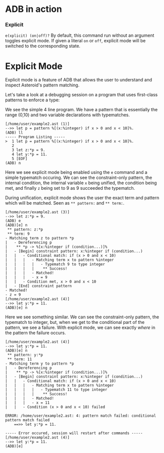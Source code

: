 # ADB in action
### Explicit
`e(xplicit) (on|off)?` By default, this command run without an argument toggles
explicit mode. If given a literal `on` or `off`, explicit mode will be switched
to the corresponding state.

# Explicit Mode
Explicit mode is a feature of ADB that allows the user to understand and inspect
Asteroid's pattern matching.

Let's take a look at a debugging session on a program that uses first-class 
patterns to enforce a type:

We see the simple 4 line program. We have a pattern that is essentially the
range (0,10) and two variable declarations with typematches.
```
[/home/user/example2.ast (1)]
-->> let p = pattern %[(x:%integer) if x > 0 and x < 10]%.
(ADB) ll
----- Program Listing -----
>  1 let p = pattern %[(x:%integer) if x > 0 and x < 10]%.
   2 
   3 let z:*p = 9.
   4 let y:*p = 11.
   5 [EOF]
(ADB) n
```

Here we see explicit mode being enabled using the `e` command 
and a simple typematch
occuring. We can see the constraint-only pattern, the internal
condition, the internal variable `x` being unified, the
condition being met, and finally `z` being set to 9 as 9 succeeded
the typematch.

During unification, explicit mode shows the user the exact
term and pattern which will be matched. Seen as `** pattern:` and
`** term:`.

```
[/home/user/example2.ast (3)]
-->> let z:*p = 9.
(ADB) e
(ADB)[e] n
 ** pattern: z:*p
 ** term: 9
- Matching term z to pattern *p
|   - Dereferencing p
|    ** *p -> %[x:%integer if (condition...)]%
|   - [Begin] constraint pattern: x:%integer if (condition...)
|   |   - Conditional match: if (x > 0 and x < 10)
|   |   |   - Matching term x to pattern %integer
|   |   |   |   - Typematch 9 to type integer
|   |   |   |    ** Success!
|   |   |   - Matched!
|   |   |   - x = 9
|   |   - Condition met, x > 0 and x < 10
|   - [End] constraint pattern
- Matched!
- z = 9
[/home/user/example2.ast (4)]
-->> let y:*p = 11.
(ADB)[e] n
```

Here we see something similar. We can see the constraint-only
pattern, the typematch to integer, but, when we get to the conditional
part of the pattern, we see a failure. With explicit mode, we can see
exactly *where* in the pattern the failure occurs.
```
[/home/user/example2.ast (4)]
-->> let y:*p = 11.
(ADB)[e] n
 ** pattern: y:*p
 ** term: 11
- Matching term y to pattern *p
|   - Dereferencing p
|    ** *p -> %[x:%integer if (condition...)]%
|   - [Begin] constraint pattern: x:%integer if (condition...)
|   |   - Conditional match: if (x > 0 and x < 10)
|   |   |   - Matching term x to pattern %integer
|   |   |   |   - Typematch 11 to type integer
|   |   |   |    ** Success!
|   |   |   - Matched!
|   |   |   - x = 11
|   |   - Condition (x > 0 and x < 10) failed

ERROR: /home/user/example2.ast: 4: pattern match failed: conditional pattern match failed
    ==>> let y:*p = 11.

----- Error occured, session will restart after commands -----
[/home/user/example2.ast (4)]
-->> let y:*p = 11.
(ADB)[e] 
```
